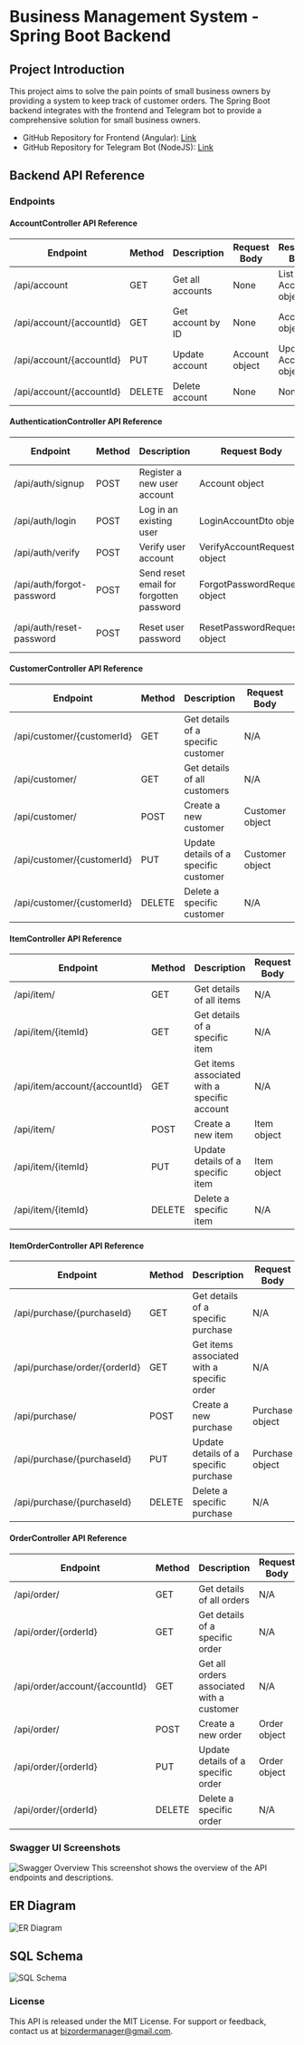 # Business Management System - Spring Boot Backend

## Project Introduction
This project aims to solve the pain points of small business owners by providing a system to keep track of customer orders. The Spring Boot backend integrates with the frontend and Telegram bot to provide a comprehensive solution for small business owners.

- GitHub Repository for Frontend (Angular): <a href="https://github.com/christiinelim/business-management-system">Link</a>
- GitHub Repository for Telegram Bot (NodeJS): <a href="https://github.com/christiinelim/bizorder-telegram">Link</a>

## Backend API Reference

### Endpoints

#### AccountController API Reference

| Endpoint                    | Method | Description                           | Request Body         | Response Body         |
|-----------------------------|--------|---------------------------------------|----------------------|-----------------------|
| /api/account                | GET    | Get all accounts                      | None                 | List of Account objects |
| /api/account/{accountId}    | GET    | Get account by ID                     | None                 | Account object        |
| /api/account/{accountId}    | PUT    | Update account                        | Account object       | Updated Account object |
| /api/account/{accountId}    | DELETE | Delete account                        | None                 | None                  |

#### AuthenticationController API Reference

| Endpoint                         | Method | Description                                | Request Body                 | Response Body           |
|----------------------------------|--------|--------------------------------------------|------------------------------|-------------------------|
| /api/auth/signup                 | POST   | Register a new user account                | Account object               | Verification message     |
| /api/auth/login                  | POST   | Log in an existing user                    | LoginAccountDto object       | Authentication token     |
| /api/auth/verify                 | POST   | Verify user account                        | VerifyAccountRequest object  | Verification message     |
| /api/auth/forgot-password        | POST   | Send reset email for forgotten password    | ForgotPasswordRequest object | Email confirmation      |
| /api/auth/reset-password         | POST   | Reset user password                        | ResetPasswordRequest object  | Password reset message  |

#### CustomerController API Reference

| Endpoint                    | Method | Description                            | Request Body    | Response Body           |
|-----------------------------|--------|----------------------------------------|-----------------|-------------------------|
| /api/customer/{customerId} | GET    | Get details of a specific customer     | N/A             | Customer details        |
| /api/customer/              | GET    | Get details of all customers           | N/A             | List of customers       |
| /api/customer/              | POST   | Create a new customer                  | Customer object | Success message         |
| /api/customer/{customerId} | PUT    | Update details of a specific customer  | Customer object | Success message         |
| /api/customer/{customerId} | DELETE | Delete a specific customer             | N/A             | Success message         |

#### ItemController API Reference

| Endpoint                          | Method | Description                               | Request Body | Response Body       |
|-----------------------------------|--------|-------------------------------------------|--------------|---------------------|
| /api/item/                        | GET    | Get details of all items                  | N/A          | List of items       |
| /api/item/{itemId}                | GET    | Get details of a specific item            | N/A          | Item details        |
| /api/item/account/{accountId}     | GET    | Get items associated with a specific account | N/A       | List of items       |
| /api/item/                        | POST   | Create a new item                         | Item object  | Success message     |
| /api/item/{itemId}                | PUT    | Update details of a specific item         | Item object  | Success message     |
| /api/item/{itemId}                | DELETE | Delete a specific item                    | N/A          | Success message     |

#### ItemOrderController API Reference

| Endpoint                      | Method | Description                               | Request Body | Response Body       |
|-------------------------------|--------|-------------------------------------------|--------------|---------------------|
| /api/purchase/{purchaseId}    | GET    | Get details of a specific purchase        | N/A          | Purchase details    |
| /api/purchase/order/{orderId} | GET    | Get items associated with a specific order | N/A          | Order details       |
| /api/purchase/                | POST   | Create a new purchase                     | Purchase object | Success message     |
| /api/purchase/{purchaseId}    | PUT    | Update details of a specific purchase     | Purchase object | Success message     |
| /api/purchase/{purchaseId}    | DELETE | Delete a specific purchase                | N/A          | Success message     |

#### OrderController API Reference

| Endpoint                      | Method | Description                                | Request Body | Response Body       |
|-------------------------------|--------|--------------------------------------------|--------------|---------------------|
| /api/order/                   | GET    | Get details of all orders                  | N/A          | List of orders      |
| /api/order/{orderId}         | GET    | Get details of a specific order            | N/A          | Order details       |
| /api/order/account/{accountId}| GET    | Get all orders associated with a customer  | N/A          | List of orders      |
| /api/order/                   | POST   | Create a new order                         | Order object | Success message     |
| /api/order/{orderId}         | PUT    | Update details of a specific order         | Order object | Success message     |
| /api/order/{orderId}         | DELETE | Delete a specific order                    | N/A          | Success message     |

<!-- ## Live Swagger UI
You can access the live Swagger UI [here](http://example.com/swagger-ui) to interact with the API visually. -->

### Swagger UI Screenshots
![Swagger Overview](./images/swagger.png)
This screenshot shows the overview of the API endpoints and descriptions.

## ER Diagram
![ER Diagram](./images/er-diagram.png)

## SQL Schema
![SQL Schema](./images/sql-schema.png)

### License
This API is released under the MIT License. For support or feedback, contact us at bizordermanager@gmail.com.
